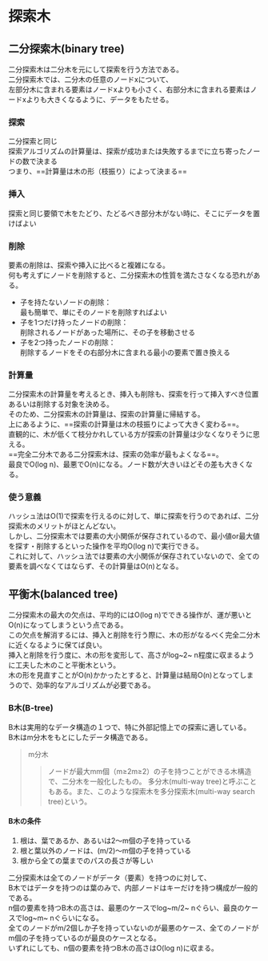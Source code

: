 # 探索木

## 二分探索木(binary tree)

二分探索木は二分木を元にして探索を行う方法である。  
二分探索木では、二分木の任意のノードxについて、  
左部分木に含まれる要素はノードxよりも小さく、右部分木に含まれる要素はノードxよりも大きくなるように、データをもたせる。

### 探索

二分探索と同じ  
探索アルゴリズムの計算量は、探索が成功または失敗するまでに立ち寄ったノードの数で決まる  
つまり、==計算量は木の形（枝振り）によって決まる==

### 挿入

探索と同じ要領で木をたどり、たどるべき部分木がない時に、そこにデータを置けばよい

### 削除

要素の削除は、探索や挿入に比べると複雑になる。  
何も考えずにノードを削除すると、二分探索木の性質を満たさなくなる恐れがある。

- 子を持たないノードの削除：  
  最も簡単で、単にそのノードを削除すればよい
- 子を1つだけ持ったノードの削除：  
  削除されるノードがあった場所に、その子を移動させる
- 子を2つ持ったノードの削除：  
  削除するノードをその右部分木に含まれる最小の要素で置き換える

### 計算量

二分探索木の計算量を考えるとき、挿入も削除も、探索を行って挿入すべき位置あるいは削除する対象を決める。  
そのため、二分探索木の計算量は、探索の計算量に帰結する。  
上にあるように、==探索の計算量は木の枝振りによって大きく変わる==。  
直観的に、木が低くて枝分かれしている方が探索の計算量は少なくなりそうに思える。  
==完全二分木である二分探索木は、探索の効率が最もよくなる==。  
最良でO(log n)、最悪でO(n)になる。ノード数が大きいほどその差も大きくなる。

### 使う意義

ハッシュ法はO(1)で探索を行えるのに対して、単に探索を行うのであれば、二分探索木のメリットがほとんどない。  
しかし、二分探索木では要素の大小関係が保存されているので、最小値or最大値を探す・削除するといった操作を平均O(log n)で実行できる。  
これに対して、ハッシュ法では要素の大小関係が保存されていないので、全ての要素を調べなくてはならず、その計算量はO(n)となる。

## 平衡木(balanced tree)

二分探索木の最大の欠点は、平均的にはO(log n)でできる操作が、運が悪いとO(n)になってしまうという点である。  
この欠点を解消するには、挿入と削除を行う際に、木の形がなるべく完全二分木に近くなるように保てば良い。  
挿入と削除を行う度に、木の形を変形して、高さがlog~2~ n程度に収まるように工夫した木のこと平衡木という。  
木の形を見直すことがO(n)かかったとすると、計算量は結局O(n)となってしまうので、効率的なアルゴリズムが必要である。

### B木(B-tree)

B木は実用的なデータ構造の１つで、特に外部記憶上での探索に適している。  
B木はm分木をもとにしたデータ構造である。

> m分木
>> ノードが最大mm個（m≥2m≥2）の子を持つことができる木構造で、二分木を一般化したもの。
>> 多分木(multi-way tree)と呼ぶこともある。また、このような探索木を多分探索木(multi-way search tree)という。

#### B木の条件

1. 根は、葉であるか、あるいは2～m個の子を持っている
2. 根と葉以外のノードは、(m/2)〜m個の子を持っている
3. 根から全ての葉までのパスの長さが等しい

二分探索木は全てのノードがデータ（要素）を持つのに対して、  
B木ではデータを持つのは葉のみで、内部ノードはキーだけを持つ構成が一般的である。  
n個の要素を持つB木の高さは、最悪のケースでlog~m/2~ nぐらい、最良のケースでlog~m~ nぐらいになる。  
全てのノードがm/2個しか子を持っていないのが最悪のケース、全てのノードがm個の子を持っているのが最良のケースとなる。  
いずれにしても、n個の要素を持つB木の高さはO(log n)に収まる。
